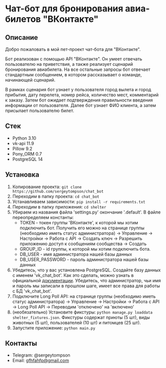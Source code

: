 # Чат-бот для бронирования авиа-билетов "ВКонтакте"

## Описание
Добро пожаловать в мой пет-проект чат-бота для "ВКонтакте".

Бот реализован с помощью API "ВКонтакте". Он умеет отвечать пользователю на приветствия, а также реализует сценарий 
бронирования авиабилета. На все остальные запросы бот отвечает стандартным сообщением, в котором рассказывает о команде, 
начинающей сценарий.

В рамках сценария бот узнает у пользователя город вылета и город прибытия, дату перелета, номер рейса, количество мест,
комментарий к заказу. Затем бот ожидает подтверждения правильности введения информации от пользователя. Далее бот узнает
ФИО клиента, а затем присылает пользователю билет.

## Стек
+ Python 3.10
+ vk-api 11.9
+ Pillow 9.2
+ Pony_ORM 0.7
+ PostgreSQL 14

## Установка
1. Копирование проекта: `git clone https://github.com/sergeytompson/chat_bot`
2. Переходим в папку проекта: `cd chat_bot`
3. Устанавливаем зависимости: `pip install -r requirements.txt`
4. Переходим в папку приложения: `cd shelter`
5. Убираем из названия файла 'settings.py' окончание '.default'. В файле переопределяем константы:
   + TOKEN - токен группы 'ВКонтакте', к которой мы хотим подключить бот. Получить его можно на странице группы
   (необходимо иметь статус администратора) -> Управление -> Настройки -> Работа с API -> Создать ключ -> 
   Разрешить приложению доступ к сообщениям сообщества -> Создать
   + GROUP_ID - id группы, к которой мы хотим подключить бота.
   + DB_USER - имя администратора нашей базы данных
   + DB_USER_PASSWORD - пароль администратора нашей базы данных
6. Убедитесь, что у вас установлена PostgreSQL. Создайте базу данных с именем 'vk_chat_bot'. Как это сделать, можно узнать
в официальной [документации](https://postgrespro.ru/docs/postgresql/9.5/manage-ag-createdb). Убедитесь, что
администратор, чьи имя и пароль мы записали в прошлом шаге, имеет все права для работы с БД 'vk_chat_bot'.
7. Подключите Long Poll API: на странице группы (необходимо иметь статус администратора) -> Управление -> Настройки -> 
Работа с API -> Long Poll API -> Переводим 'отключено' на 'включено'
8. (необязательно) Установите фикстуры: `python manage.py loaddata shelter_fixtures.json`. Фикстуры содержат 
приюты (5 шт), виды животных (5 шт), пользователей (10 шт) и питомцев (25 шт).
9. Запустите приложение: `python main.py`

## Контакты
+ Telegram: @sergeytompson
+ Email: gfhfahfp@gmail.com